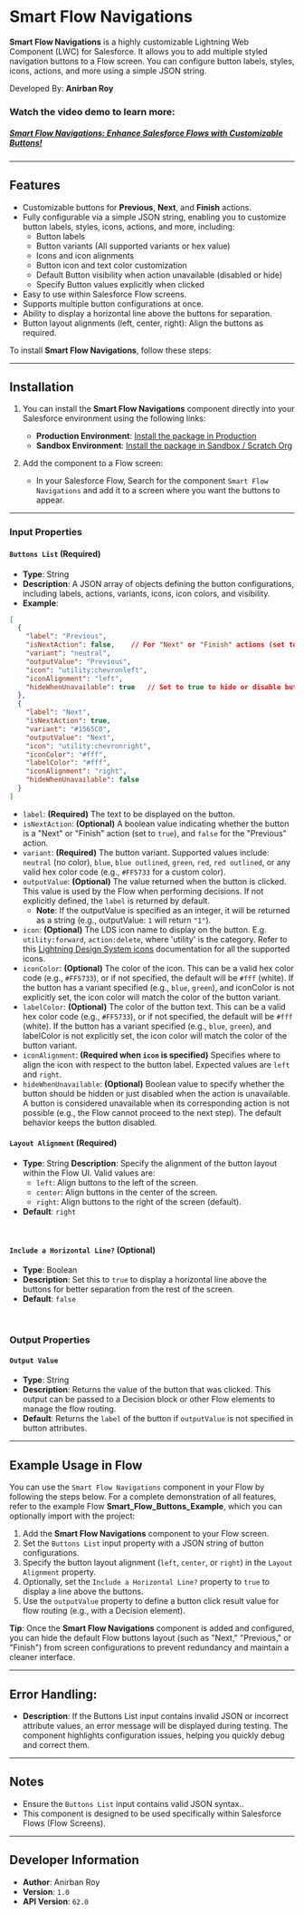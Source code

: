 # Smart Flow Navigations

**Smart Flow Navigations** is a highly customizable Lightning Web Component (LWC) for Salesforce. It allows you to add multiple styled navigation buttons to a Flow screen. You can configure button labels, styles, icons, actions, and more using a simple JSON string.

Developed By: **Anirban Roy**

### Watch the video demo to learn more:
##### [Smart Flow Navigations: Enhance Salesforce Flows with Customizable Buttons!](https://youtu.be/O6_QeBHH6X0)

---

## Features

- Customizable buttons for **Previous**, **Next**, and **Finish** actions.
- Fully configurable via a simple JSON string, enabling you to customize button labels, styles, icons, actions, and more, including:
  - Button labels
  - Button variants (All supported variants or hex value)
  - Icons and icon alignments
  - Button icon and text color customization
  - Default Button visibility when action unavailable (disabled or hide) 
  - Specify Button values explicitly when clicked
- Easy to use within Salesforce Flow screens.
- Supports multiple button configurations at once.
- Ability to display a horizontal line above the buttons for separation.
- Button layout alignments (left, center, right): Align the buttons as required.

To install **Smart Flow Navigations**, follow these steps:

---

## Installation



1. You can install the **Smart Flow Navigations** component directly into your Salesforce environment using the following links:
   - **Production Environment**: [Install the package in Production](https://login.salesforce.com/packaging/installPackage.apexp?p0=04tJ4000000HDScIAO)
   - **Sandbox Environment**: [Install the package in Sandbox / Scratch Org](https://test.salesforce.com/packaging/installPackage.apexp?p0=04tJ4000000HDScIAO)

2. Add the component to a Flow screen:
   - In your Salesforce Flow, Search for the component ``Smart Flow Navigations`` and add it to a screen where you want the buttons to appear.

---

### Input Properties

#### `Buttons List` (Required)

- **Type**: String
- **Description**: A JSON array of objects defining the button configurations, including labels, actions, variants, icons, icon colors, and visibility.
- **Example**:
```json
[
  {
    "label": "Previous",
    "isNextAction": false,    // For "Next" or "Finish" actions (set to true for "Next")
    "variant": "neutral",
    "outputValue": "Previous",
    "icon": "utility:chevronleft",
    "iconAlignment": "left",
    "hideWhenUnavailable": true   // Set to true to hide or disable button when the action is unavailable
  },
  {
    "label": "Next",
    "isNextAction": true,
    "variant": "#1565C0",
    "outputValue": "Next",
    "icon": "utility:chevronright",
    "iconColor": "#fff",
    "labelColor": "#fff",
    "iconAlignment": "right",
    "hideWhenUnavailable": false
  }
]
  ```

  - `label`: **(Required)** The text to be displayed on the button.
  - `isNextAction`: **(Optional)** A boolean value indicating whether the button is a "Next" or "Finish" action (set to `true`), and `false` for the "Previous" action.
  - `variant`: **(Required)** The button variant. Supported values include: `neutral` (no color), `blue`, `blue outlined`, `green`, `red`, `red outlined`, or any valid hex color code (e.g., `#FF5733` for a custom color).
  - `outputValue`: **(Optional)** The value returned when the button is clicked. This value is used by the Flow when performing decisions. If not explicitly defined, the `label` is returned by default.
    - **Note**: If the outputValue is specified as an integer, it will be returned as a string (e.g., outputValue: `1` will return `"1"`).
  - `icon`: **(Optional)** The LDS icon name to display on the button. E.g. `utility:forward`, `action:delete`, where 'utility' is the category. Refer to this [Lightning Design System icons](https://www.lightningdesignsystem.com/icons) documentation for all the supported icons.
  - `iconColor`: **(Optional)**  The color of the icon. This can be a valid hex color code (e.g., `#FF5733`), or if not specified, the default will be `#fff` (white). If the button has a variant specified (e.g., `blue`, `green`), and iconColor is not explicitly set, the icon color will match the color of the button variant.
  - `labelColor`: **(Optional)** The color of the button text. This can be a valid hex color code (e.g., `#FF5733`), or if not specified, the default will be `#fff` (white). If the button has a variant specified (e.g., `blue`, `green`), and labelColor is not explicitly set, the icon color will match the color of the button variant.
  - `iconAlignment`: **(Required when `icon` is specified)** Specifies where to align the icon with respect to the button label. Expected values are `left` and `right`.
  - `hideWhenUnavailable`: **(Optional)** Boolean value to specify whether the button should be hidden or just disabled when the action is unavailable. A button is considered unavailable when its corresponding action is not possible (e.g., the Flow cannot proceed to the next step). The default behavior keeps the button disabled.

#### `Layout Alignment` (Required)
- **Type**: String
 **Description**: Specify the alignment of the button layout within the Flow UI. Valid values are:
  - `left`: Align buttons to the left of the screen.
  - `center`: Align buttons in the center of the screen.
  - `right`: Align buttons to the right of the screen (default).
- **Default**: `right`
<br>

#### `Include a Horizontal Line?` (Optional)
- **Type**: Boolean
- **Description**: Set this to `true` to display a horizontal line above the buttons for better separation from the rest of the screen.
- **Default**: `false`
<br>

### Output Properties

#### `Output Value`
- **Type**: String
- **Description**: Returns the value of the button that was clicked. This output can be passed to a Decision block or other Flow elements to manage the flow routing.
- **Default**: Returns the `label` of the button if `outputValue` is not specified in button attributes.

---

## Example Usage in Flow

You can use the `Smart Flow Navigations` component in your Flow by following the steps below. For a complete demonstration of all features, refer to the example Flow **Smart_Flow_Buttons_Example**, which you can optionally import with the project:

1. Add the **Smart Flow Navigations** component to your Flow screen.
2. Set the `Buttons List` input property with a JSON string of button configurations. 
3. Specify the button layout alignment (`left`, `center`, or `right`) in the `Layout Alignment` property.
4. Optionally, set the `Include a Horizontal Line?` property to `true` to display a line above the buttons.
5. Use the `outputValue` property to define a button click result value for flow routing (e.g., with a Decision element).

**Tip**: Once the **Smart Flow Navigations** component is added and configured, you can hide the default Flow buttons layout (such as "Next," "Previous," or "Finish") from screen configurations to prevent redundancy and maintain a cleaner interface.

---

## Error Handling:

- **Description**: If the Buttons List input contains invalid JSON or incorrect attribute values, an error message will be displayed during testing. The component highlights configuration issues, helping you quickly debug and correct them.

---

## Notes

- Ensure the `Buttons List` input contains valid JSON syntax..
- This component is designed to be used specifically within Salesforce Flows (Flow Screens).

---

Developer Information
---------------------

- **Author**: Anirban Roy
- **Version**: `1.0`
- **API Version**: `62.0`
